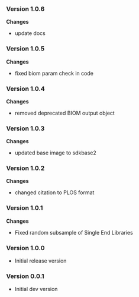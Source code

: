 ### Version 1.0.6
__Changes__
- update docs

### Version 1.0.5
__Changes__
- fixed biom param check in code

### Version 1.0.4
__Changes__
- removed deprecated BIOM output object

### Version 1.0.3
__Changes__
- updated base image to sdkbase2

### Version 1.0.2
__Changes__
- changed citation to PLOS format

### Version 1.0.1
__Changes__
- Fixed random subsample of Single End Libraries

### Version 1.0.0
- Initial release version

### Version 0.0.1
- Initial dev version
